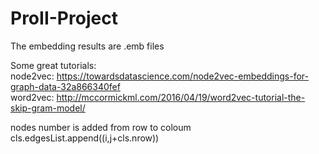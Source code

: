 # ProII-Project

The embedding results are .emb files

Some great tutorials:                      
node2vec: https://towardsdatascience.com/node2vec-embeddings-for-graph-data-32a866340fef            
word2vec: http://mccormickml.com/2016/04/19/word2vec-tutorial-the-skip-gram-model/

nodes number is added from row to coloum        cls.edgesList.append((i,j+cls.nrow))
